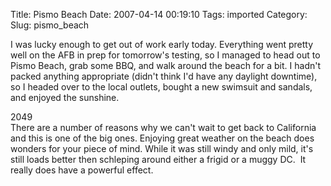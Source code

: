 Title: Pismo Beach
Date: 2007-04-14 00:19:10
Tags: imported
Category: 
Slug: pismo_beach


<p class="dc">I was lucky enough to get out of work early today.  Everything went pretty well on the AFB in prep for tomorrow's testing, so I managed to head out to Pismo Beach, grab some BBQ, and walk around the beach for a bit.  I hadn't packed anything appropriate (didn't think I'd have any daylight downtime), so I headed over to the local outlets, bought a new swimsuit and sandals, and enjoyed the sunshine.</p>

<div class="g2image_normal"><wpg2id>2049</wpg2id></div>
There are a number of reasons why we can't wait to get back to California and this is one of the big ones.  Enjoying great weather on the beach does wonders for your piece of mind.  While it was still windy and only mild, it's still loads better then schleping around either a frigid or a muggy DC.  It really does have a powerful effect.
